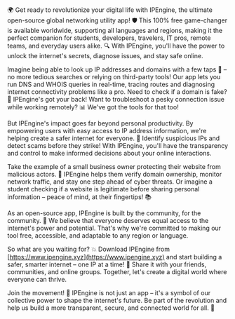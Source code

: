 🌍 Get ready to revolutionize your digital life with IPEngine, the ultimate open-source global networking utility app! 🛡️ This 100% free game-changer is available worldwide, supporting all languages and regions, making it the perfect companion for students, developers, travelers, IT pros, remote teams, and everyday users alike. 🔍 With IPEngine, you'll have the power to unlock the internet's secrets, diagnose issues, and stay safe online.

Imagine being able to look up IP addresses and domains with a few taps 📡 – no more tedious searches or relying on third-party tools! Our app lets you run DNS and WHOIS queries in real-time, tracing routes and diagnosing internet connectivity problems like a pro. Need to check if a domain is fake? 🤔 IPEngine's got your back! Want to troubleshoot a pesky connection issue while working remotely? 📊 We've got the tools for that too!

But IPEngine's impact goes far beyond personal productivity. By empowering users with easy access to IP address information, we're helping create a safer internet for everyone. 💪 Identify suspicious IPs and detect scams before they strike! With IPEngine, you'll have the transparency and control to make informed decisions about your online interactions.

Take the example of a small business owner protecting their website from malicious actors. 🚀 IPEngine helps them verify domain ownership, monitor network traffic, and stay one step ahead of cyber threats. Or imagine a student checking if a website is legitimate before sharing personal information – peace of mind, at their fingertips! 📚

As an open-source app, IPEngine is built by the community, for the community. 🌟 We believe that everyone deserves equal access to the internet's power and potential. That's why we're committed to making our tool free, accessible, and adaptable to any region or language.

So what are you waiting for? 💥 Download IPEngine from [https://www.ipengine.xyz](https://www.ipengine.xyz) and start building a safer, smarter internet – one IP at a time! 🚀 Share it with your friends, communities, and online groups. Together, let's create a digital world where everyone can thrive.

Join the movement! 💪 IPEngine is not just an app – it's a symbol of our collective power to shape the internet's future. Be part of the revolution and help us build a more transparent, secure, and connected world for all. 🌟